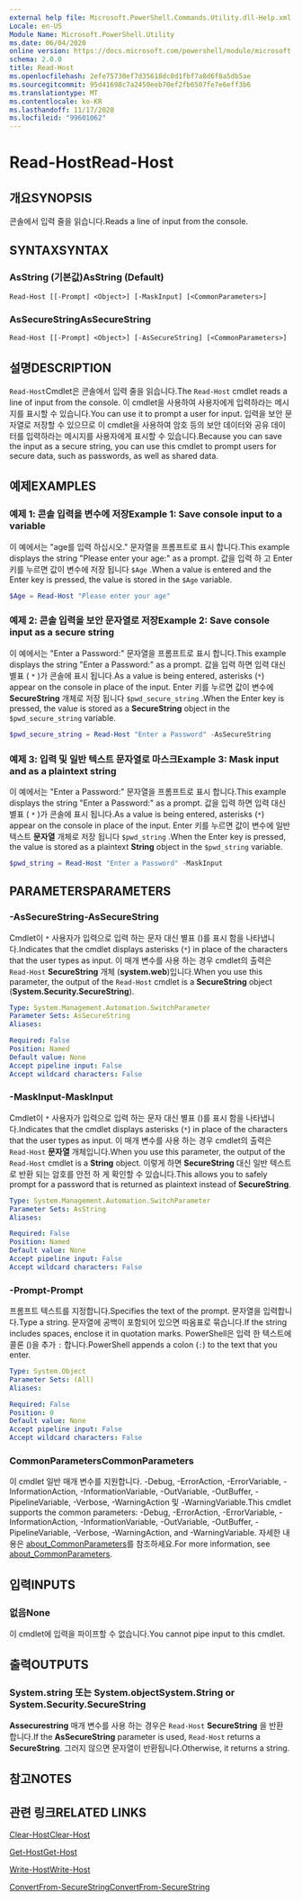 ```yaml
---
external help file: Microsoft.PowerShell.Commands.Utility.dll-Help.xml
Locale: en-US
Module Name: Microsoft.PowerShell.Utility
ms.date: 06/04/2020
online version: https://docs.microsoft.com/powershell/module/microsoft.powershell.utility/read-host?view=powershell-7.2&WT.mc_id=ps-gethelp
schema: 2.0.0
title: Read-Host
ms.openlocfilehash: 2efe75730ef7d35618dc0d1fbf7a8d6f8a5db5ae
ms.sourcegitcommit: 95d41698c7a2450eeb70ef2fb6507fe7e6eff3b6
ms.translationtype: MT
ms.contentlocale: ko-KR
ms.lasthandoff: 11/17/2020
ms.locfileid: "99601062"
---
```

# <span data-ttu-id="ffb5f-102">Read-Host</span><span class="sxs-lookup"><span data-stu-id="ffb5f-102">Read-Host</span></span>

## <span data-ttu-id="ffb5f-103">개요</span><span class="sxs-lookup"><span data-stu-id="ffb5f-103">SYNOPSIS</span></span>
<span data-ttu-id="ffb5f-104">콘솔에서 입력 줄을 읽습니다.</span><span class="sxs-lookup"><span data-stu-id="ffb5f-104">Reads a line of input from the console.</span></span>

## <span data-ttu-id="ffb5f-105">SYNTAX</span><span class="sxs-lookup"><span data-stu-id="ffb5f-105">SYNTAX</span></span>

### <span data-ttu-id="ffb5f-106">AsString (기본값)</span><span class="sxs-lookup"><span data-stu-id="ffb5f-106">AsString (Default)</span></span>

```
Read-Host [[-Prompt] <Object>] [-MaskInput] [<CommonParameters>]
```

### <span data-ttu-id="ffb5f-107">AsSecureString</span><span class="sxs-lookup"><span data-stu-id="ffb5f-107">AsSecureString</span></span>

```
Read-Host [[-Prompt] <Object>] [-AsSecureString] [<CommonParameters>]
```

## <span data-ttu-id="ffb5f-108">설명</span><span class="sxs-lookup"><span data-stu-id="ffb5f-108">DESCRIPTION</span></span>

<span data-ttu-id="ffb5f-109">`Read-Host`Cmdlet은 콘솔에서 입력 줄을 읽습니다.</span><span class="sxs-lookup"><span data-stu-id="ffb5f-109">The `Read-Host` cmdlet reads a line of input from the console.</span></span> <span data-ttu-id="ffb5f-110">이 cmdlet을 사용하여 사용자에게 입력하라는 메시지를 표시할 수 있습니다.</span><span class="sxs-lookup"><span data-stu-id="ffb5f-110">You can use it to prompt a user for input.</span></span> <span data-ttu-id="ffb5f-111">입력을 보안 문자열로 저장할 수 있으므로 이 cmdlet을 사용하여 암호 등의 보안 데이터와 공유 데이터를 입력하라는 메시지를 사용자에게 표시할 수 있습니다.</span><span class="sxs-lookup"><span data-stu-id="ffb5f-111">Because you can save the input as a secure string, you can use this cmdlet to prompt users for secure data, such as passwords, as well as shared data.</span></span>

## <span data-ttu-id="ffb5f-112">예제</span><span class="sxs-lookup"><span data-stu-id="ffb5f-112">EXAMPLES</span></span>

### <span data-ttu-id="ffb5f-113">예제 1: 콘솔 입력을 변수에 저장</span><span class="sxs-lookup"><span data-stu-id="ffb5f-113">Example 1: Save console input to a variable</span></span>

<span data-ttu-id="ffb5f-114">이 예에서는 "age를 입력 하십시오." 문자열을 프롬프트로 표시 합니다.</span><span class="sxs-lookup"><span data-stu-id="ffb5f-114">This example displays the string "Please enter your age:" as a prompt.</span></span> <span data-ttu-id="ffb5f-115">값을 입력 하 고 Enter 키를 누르면 값이 변수에 저장 됩니다 `$Age` .</span><span class="sxs-lookup"><span data-stu-id="ffb5f-115">When a value is entered and the Enter key is pressed, the value is stored in the `$Age` variable.</span></span>

```powershell
$Age = Read-Host "Please enter your age"
```

### <span data-ttu-id="ffb5f-116">예제 2: 콘솔 입력을 보안 문자열로 저장</span><span class="sxs-lookup"><span data-stu-id="ffb5f-116">Example 2: Save console input as a secure string</span></span>

<span data-ttu-id="ffb5f-117">이 예에서는 "Enter a Password:" 문자열을 프롬프트로 표시 합니다.</span><span class="sxs-lookup"><span data-stu-id="ffb5f-117">This example displays the string "Enter a Password:" as a prompt.</span></span> <span data-ttu-id="ffb5f-118">값을 입력 하면 입력 대신 별표 ( `*` )가 콘솔에 표시 됩니다.</span><span class="sxs-lookup"><span data-stu-id="ffb5f-118">As a value is being entered, asterisks (`*`) appear on the console in place of the input.</span></span> <span data-ttu-id="ffb5f-119">Enter 키를 누르면 값이 변수에 **SecureString** 개체로 저장 됩니다 `$pwd_secure_string` .</span><span class="sxs-lookup"><span data-stu-id="ffb5f-119">When the Enter key is pressed, the value is stored as a **SecureString** object in the `$pwd_secure_string` variable.</span></span>

```powershell
$pwd_secure_string = Read-Host "Enter a Password" -AsSecureString
```

### <span data-ttu-id="ffb5f-120">예제 3: 입력 및 일반 텍스트 문자열로 마스크</span><span class="sxs-lookup"><span data-stu-id="ffb5f-120">Example 3: Mask input and as a plaintext string</span></span>

<span data-ttu-id="ffb5f-121">이 예에서는 "Enter a Password:" 문자열을 프롬프트로 표시 합니다.</span><span class="sxs-lookup"><span data-stu-id="ffb5f-121">This example displays the string "Enter a Password:" as a prompt.</span></span> <span data-ttu-id="ffb5f-122">값을 입력 하면 입력 대신 별표 ( `*` )가 콘솔에 표시 됩니다.</span><span class="sxs-lookup"><span data-stu-id="ffb5f-122">As a value is being entered, asterisks (`*`) appear on the console in place of the input.</span></span> <span data-ttu-id="ffb5f-123">Enter 키를 누르면 값이 변수에 일반 텍스트 **문자열** 개체로 저장 됩니다 `$pwd_string` .</span><span class="sxs-lookup"><span data-stu-id="ffb5f-123">When the Enter key is pressed, the value is stored as a plaintext **String** object in the `$pwd_string` variable.</span></span>

```powershell
$pwd_string = Read-Host "Enter a Password" -MaskInput
```

## <span data-ttu-id="ffb5f-124">PARAMETERS</span><span class="sxs-lookup"><span data-stu-id="ffb5f-124">PARAMETERS</span></span>

### <span data-ttu-id="ffb5f-125">-AsSecureString</span><span class="sxs-lookup"><span data-stu-id="ffb5f-125">-AsSecureString</span></span>

<span data-ttu-id="ffb5f-126">Cmdlet이 `*` 사용자가 입력으로 입력 하는 문자 대신 별표 ()를 표시 함을 나타냅니다.</span><span class="sxs-lookup"><span data-stu-id="ffb5f-126">Indicates that the cmdlet displays asterisks (`*`) in place of the characters that the user types as input.</span></span> <span data-ttu-id="ffb5f-127">이 매개 변수를 사용 하는 경우 cmdlet의 출력은 `Read-Host` **SecureString** 개체 (**system.web**)입니다.</span><span class="sxs-lookup"><span data-stu-id="ffb5f-127">When you use this parameter, the output of the `Read-Host` cmdlet is a **SecureString** object (**System.Security.SecureString**).</span></span>

```yaml
Type: System.Management.Automation.SwitchParameter
Parameter Sets: AsSecureString
Aliases:

Required: False
Position: Named
Default value: None
Accept pipeline input: False
Accept wildcard characters: False
```

### <span data-ttu-id="ffb5f-128">-MaskInput</span><span class="sxs-lookup"><span data-stu-id="ffb5f-128">-MaskInput</span></span>

<span data-ttu-id="ffb5f-129">Cmdlet이 `*` 사용자가 입력으로 입력 하는 문자 대신 별표 ()를 표시 함을 나타냅니다.</span><span class="sxs-lookup"><span data-stu-id="ffb5f-129">Indicates that the cmdlet displays asterisks (`*`) in place of the characters that the user types as input.</span></span> <span data-ttu-id="ffb5f-130">이 매개 변수를 사용 하는 경우 cmdlet의 출력은 `Read-Host` **문자열** 개체입니다.</span><span class="sxs-lookup"><span data-stu-id="ffb5f-130">When you use this parameter, the output of the `Read-Host` cmdlet is a **String** object.</span></span>
<span data-ttu-id="ffb5f-131">이렇게 하면 **SecureString** 대신 일반 텍스트로 반환 되는 암호를 안전 하 게 확인할 수 있습니다.</span><span class="sxs-lookup"><span data-stu-id="ffb5f-131">This allows you to safely prompt for a password that is returned as plaintext instead of **SecureString**.</span></span>

```yaml
Type: System.Management.Automation.SwitchParameter
Parameter Sets: AsString
Aliases:

Required: False
Position: Named
Default value: None
Accept pipeline input: False
Accept wildcard characters: False
```

### <span data-ttu-id="ffb5f-132">-Prompt</span><span class="sxs-lookup"><span data-stu-id="ffb5f-132">-Prompt</span></span>

<span data-ttu-id="ffb5f-133">프롬프트 텍스트를 지정합니다.</span><span class="sxs-lookup"><span data-stu-id="ffb5f-133">Specifies the text of the prompt.</span></span>
<span data-ttu-id="ffb5f-134">문자열을 입력합니다.</span><span class="sxs-lookup"><span data-stu-id="ffb5f-134">Type a string.</span></span>
<span data-ttu-id="ffb5f-135">문자열에 공백이 포함되어 있으면 따옴표로 묶습니다.</span><span class="sxs-lookup"><span data-stu-id="ffb5f-135">If the string includes spaces, enclose it in quotation marks.</span></span>
<span data-ttu-id="ffb5f-136">PowerShell은 입력 한 텍스트에 콜론 ()을 추가 `:` 합니다.</span><span class="sxs-lookup"><span data-stu-id="ffb5f-136">PowerShell appends a colon (`:`) to the text that you enter.</span></span>

```yaml
Type: System.Object
Parameter Sets: (All)
Aliases:

Required: False
Position: 0
Default value: None
Accept pipeline input: False
Accept wildcard characters: False
```

### <span data-ttu-id="ffb5f-137">CommonParameters</span><span class="sxs-lookup"><span data-stu-id="ffb5f-137">CommonParameters</span></span>

<span data-ttu-id="ffb5f-138">이 cmdlet 일반 매개 변수를 지원합니다. -Debug, -ErrorAction, -ErrorVariable, -InformationAction, -InformationVariable, -OutVariable, -OutBuffer, -PipelineVariable, -Verbose, -WarningAction 및 -WarningVariable.</span><span class="sxs-lookup"><span data-stu-id="ffb5f-138">This cmdlet supports the common parameters: -Debug, -ErrorAction, -ErrorVariable, -InformationAction, -InformationVariable, -OutVariable, -OutBuffer, -PipelineVariable, -Verbose, -WarningAction, and -WarningVariable.</span></span> <span data-ttu-id="ffb5f-139">자세한 내용은 [about_CommonParameters](https://go.microsoft.com/fwlink/?LinkID=113216)를 참조하세요.</span><span class="sxs-lookup"><span data-stu-id="ffb5f-139">For more information, see [about_CommonParameters](https://go.microsoft.com/fwlink/?LinkID=113216).</span></span>

## <span data-ttu-id="ffb5f-140">입력</span><span class="sxs-lookup"><span data-stu-id="ffb5f-140">INPUTS</span></span>

### <span data-ttu-id="ffb5f-141">없음</span><span class="sxs-lookup"><span data-stu-id="ffb5f-141">None</span></span>

<span data-ttu-id="ffb5f-142">이 cmdlet에 입력을 파이프할 수 없습니다.</span><span class="sxs-lookup"><span data-stu-id="ffb5f-142">You cannot pipe input to this cmdlet.</span></span>

## <span data-ttu-id="ffb5f-143">출력</span><span class="sxs-lookup"><span data-stu-id="ffb5f-143">OUTPUTS</span></span>

### <span data-ttu-id="ffb5f-144">System.string 또는 System.object</span><span class="sxs-lookup"><span data-stu-id="ffb5f-144">System.String or System.Security.SecureString</span></span>

<span data-ttu-id="ffb5f-145">**Assecurestring** 매개 변수를 사용 하는 경우은 `Read-Host` **SecureString** 을 반환 합니다.</span><span class="sxs-lookup"><span data-stu-id="ffb5f-145">If the **AsSecureString** parameter is used, `Read-Host` returns a **SecureString**.</span></span> <span data-ttu-id="ffb5f-146">그러지 않으면 문자열이 반환됩니다.</span><span class="sxs-lookup"><span data-stu-id="ffb5f-146">Otherwise, it returns a string.</span></span>

## <span data-ttu-id="ffb5f-147">참고</span><span class="sxs-lookup"><span data-stu-id="ffb5f-147">NOTES</span></span>

## <span data-ttu-id="ffb5f-148">관련 링크</span><span class="sxs-lookup"><span data-stu-id="ffb5f-148">RELATED LINKS</span></span>

[<span data-ttu-id="ffb5f-149">Clear-Host</span><span class="sxs-lookup"><span data-stu-id="ffb5f-149">Clear-Host</span></span>](../microsoft.powershell.core/clear-host.md)

[<span data-ttu-id="ffb5f-150">Get-Host</span><span class="sxs-lookup"><span data-stu-id="ffb5f-150">Get-Host</span></span>](Get-Host.md)

[<span data-ttu-id="ffb5f-151">Write-Host</span><span class="sxs-lookup"><span data-stu-id="ffb5f-151">Write-Host</span></span>](Write-Host.md)

[<span data-ttu-id="ffb5f-152">ConvertFrom-SecureString</span><span class="sxs-lookup"><span data-stu-id="ffb5f-152">ConvertFrom-SecureString</span></span>](../Microsoft.PowerShell.Security/ConvertFrom-SecureString.md)
